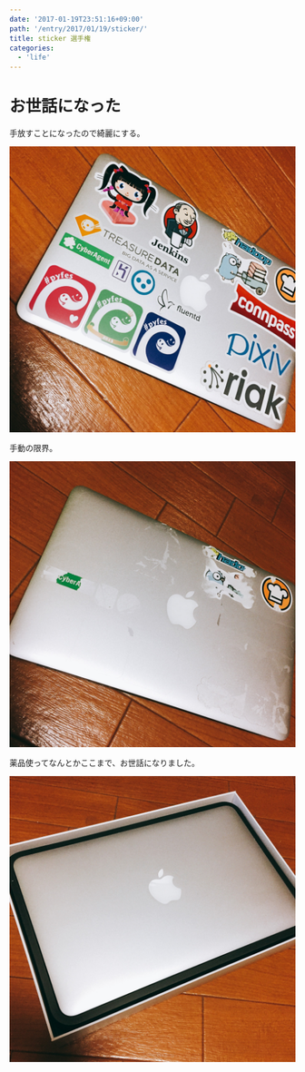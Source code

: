 ```yaml
---
date: '2017-01-19T23:51:16+09:00'
path: '/entry/2017/01/19/sticker/'
title: sticker 選手権
categories:
  - 'life'
---
```

# お世話になった

手放すことになったので綺麗にする。

![before](./IMG_1099.JPG)

手動の限界。

![after](./IMG_1101.JPG)

薬品使ってなんとかここまで、お世話になりました。

![final](./IMG_1102.JPG)
